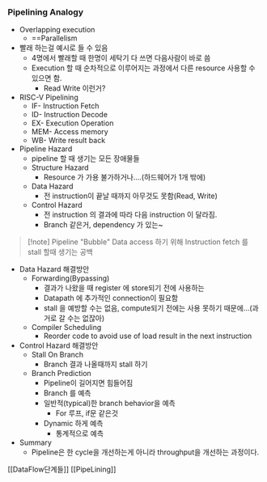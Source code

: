 ### Pipelining Analogy
- Overlapping execution
	- ==Parallelism
- 빨래 하는걸 예시로 들 수 있음
	- 4명에서 빨래할 때 한명이 세탁기 다 쓰면 다음사람이 바로 씀
	- Execution 할 때 순차적으로 이루어지는 과정에서 다른 resource 사용할 수 있으면 함.
		- Read Write 이런거?
- RISC-V Pipelining
	- IF- Instruction Fetch
	- ID- Instruction Decode
	- EX- Execution Operation
	- MEM- Access memory
	- WB- Write result back
- Pipeline Hazard
	- pipeline 할 때 생기는 모든 장애물들
	- Structure Hazard
		- Resource 가 가용 불가하거나....(하드웨어가 1개 밖에)
	- Data Hazard
		- 전 instruction이 끝날 때까지 아무것도 못함(Read, Write)
	- Control Hazard
		- 전 instruction 의 결과에 따라 다음 instruction 이 달라짐.
		- Branch 같은거, dependency 가 있는~
>[!note] Pipeline "Bubble"
>Data access 하기 위해 Instruction fetch 를 stall 할때 생기는 공백
- Data Hazard 해결방안
	- Forwarding(Bypassing)
		- 결과가 나왔을 때 register 에 store되기 전에 사용하는 
		- Datapath 에 추가적인 connection이 필요함
		- stall 을 예방할 수는 없음, compute되기 전에는 사용 못하기 때문에...(과거로 갈 수는 없잖아)
	- Compiler Scheduling
		- Reorder code to avoid use of load result in the next instruction
- Control Hazard 해결방안
	- Stall On Branch
		- Branch 결과 나올때까지 stall 하기
	- Branch Prediction
		- Pipeline이 길어지면 힘들어짐
		- Branch 를 예측
		- 일반적(typical)한 branch behavior을 예측
			- For 루프, if문 같은것
		- Dynamic 하게 예측
			- 통계적으로 예측
- Summary
	- Pipeline은 한 cycle을 개선하는게 아니라 throughput을 개선하는 과정이다.

[[DataFlow단계들]]
[[PipeLining]]
